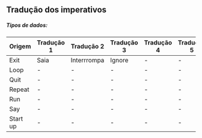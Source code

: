 ## Tradução dos imperativos

##### Tipos de dados:
|Origem|Tradução 1|Tradução 2|Tradução 3|Tradução 4|Tradução 5|
|------|----------|----------|----------|----------|----------|
|Exit|Saia|Interrrompa|Ignore|-|-|
|Loop|-|-|-|-|-|
|Quit|-|-|-|-|-|
|Repeat|-|-|-|-|-|
|Run|-|-|-|-|-|
|Say|-|-|-|-|-|
|Start up|-|-|-|-|-|
